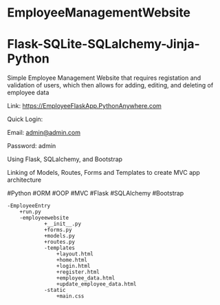 # EmployeeManagementWebsite
# Flask-SQLite-SQLalchemy-Jinja-Python
Simple Employee Management Website that requires registation and validation of users, which then allows for adding, editing, and deleting of employee data

Link:  https://EmployeeFlaskApp.PythonAnywhere.com

Quick Login:

 Email: admin@admin.com

 Password: admin

Using Flask, SQLalchemy, and Bootstrap

Linking of Models, Routes, Forms and Templates to create MVC app architecture

#Python
#ORM
#OOP
#MVC
#Flask
#SQLAlchemy
#Bootstrap



	-EmployeeEntry
		+run.py
  		-employeewebsite
				+__init__.py
    			+forms.py
    			+models.py
    			+routes.py
    			-templates
					+layout.html
      				+home.html
      				+login.html
      				+register.html
      				+employee_data.html
      				+update_employee_data.html		
    			-static
      				+main.css		
